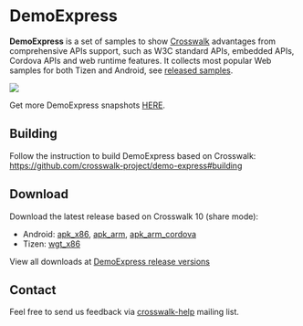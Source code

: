 # DemoExpress

**DemoExpress** is a set of samples to show [Crosswalk](https://crosswalk-project.org/) advantages from comprehensive APIs support, such as W3C standard APIs, embedded APIs, Cordova APIs and web runtime features. It collects most popular Web samples for both Tizen and Android, see [released samples](https://github.com/crosswalk-project/demo-express#introduction).

<img class='sample-thumb' src='/assets/sampapp-icon-demoexpress.jpg'>

Get more DemoExpress snapshots [HERE](https://github.com/crosswalk-project/demo-express/tree/master/image).

## Building

Follow the instruction to build DemoExpress based on Crosswalk: https://github.com/crosswalk-project/demo-express#building

## Download

Download the latest release based on Crosswalk 10 (share mode):

*   Android: [apk_x86](https://github.com/crosswalk-project/demo-express/releases/download/v0.2/demoexpress-v0.2-x86.apk), [apk_arm](https://github.com/crosswalk-project/demo-express/releases/download/v0.2/demoexpress-v0.2-arm.apk), [apk_arm_cordova](https://github.com/crosswalk-project/demo-express/releases/download/v0.2/demoexpress-v0.2-arm-cordova.apk)
*   Tizen: [wgt_x86](https://github.com/crosswalk-project/demo-express/releases/download/v0.2/demoexpress-v0.2-x86.wgt)
 
View all downloads at [DemoExpress release versions](https://github.com/crosswalk-project/demo-express/releases)

## Contact

Feel free to send us feedback via [crosswalk-help](https://lists.crosswalk-project.org/mailman/listinfo/crosswalk-help) mailing list.
